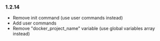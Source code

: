 ### 1.2.14
- Remove init command (use user commands instead)
- Add user commands
- Remove "docker_project_name" variable (use global variables array instead)
